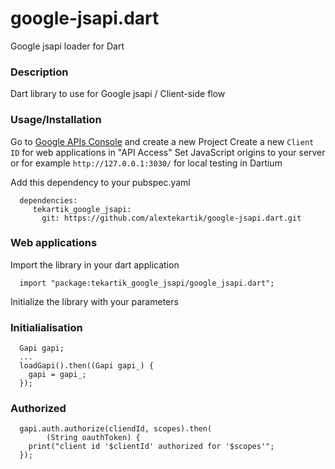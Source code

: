 google-jsapi.dart
========================

Google jsapi loader for Dart

### Description

Dart library to use for Google jsapi / Client-side flow

### Usage/Installation

Go to [Google APIs Console](https://code.google.com/apis/console/) and create a new Project
Create a new `Client ID` for web applications in "API Access"
Set JavaScript origins to your server or for example `http://127.0.0.1:3030/` for local testing in Dartium

Add this dependency to your pubspec.yaml

```
  dependencies:
     tekartik_google_jsapi:
       git: https://github.com/alextekartik/google-jsapi.dart.git
```


### Web applications

Import the library in your dart application

```
  import "package:tekartik_google_jsapi/google_jsapi.dart";
```

Initialize the library with your parameters

### Initialialisation

```
  Gapi gapi;
  ...
  loadGapi().then((Gapi gapi_) {
    gapi = gapi_;
  });
```

### Authorized

```
  gapi.auth.authorize(cliendId, scopes).then(
        (String oauthToken) {
    print("client id '$clientId' authorized for '$scopes'";
  });
```
